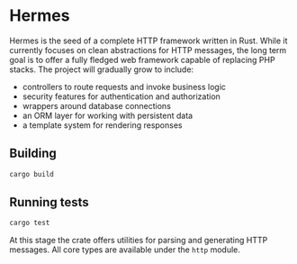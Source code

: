 # Hermes

Hermes is the seed of a complete HTTP framework written in Rust. While it
currently focuses on clean abstractions for HTTP messages, the long term goal
is to offer a fully fledged web framework capable of replacing PHP stacks. The
project will gradually grow to include:

* controllers to route requests and invoke business logic
* security features for authentication and authorization
* wrappers around database connections
* an ORM layer for working with persistent data
* a template system for rendering responses

## Building

```bash
cargo build
```

## Running tests

```bash
cargo test
```

At this stage the crate offers utilities for parsing and generating HTTP
messages. All core types are available under the `http` module.
